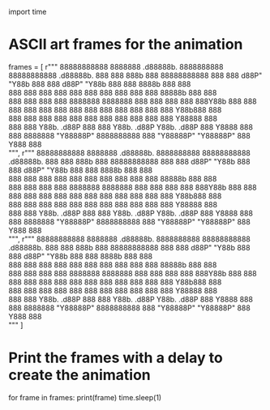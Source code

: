 import time

# ASCII art frames for the animation
frames = [
    r"""
    88888888888 8888888 .d88888b.  8888888888 88888888888 .d88888b.  888     888 888b    888 88888888888 
        888       888  d88P" "Y88b 888        888       d88P" "Y88b 888     888 8888b   888     888     
        888       888  888     888 888        888       888     888 888     888 88888b  888     888     
        888       888  888     888 8888888    8888888   888     888 888     888 888Y88b 888     888     
        888       888  888     888 888        888       888     888 888     888 888 Y88b888     888     
        888       888  888     888 888        888       888     888 888     888 888  Y88888     888     
        888       888  Y88b. .d88P 888        888       Y88b. .d88P Y88b. .d88P 888   Y8888     888     
        888     8888888 "Y88888P"  8888888888 888        "Y88888P"   "Y88888P"  888    Y888     888     
    """,
    r"""
        88888888888 8888888 .d88888b.  8888888888 88888888888 .d88888b.  888     888 888b    888 88888888888 
        888       888  d88P" "Y88b 888        888       d88P" "Y88b 888     888 8888b   888     888     
        888       888  888     888 888        888       888     888 888     888 88888b  888     888     
        888       888  888     888 8888888    8888888   888     888 888     888 888Y88b 888     888     
        888       888  888     888 888        888       888     888 888     888 888 Y88b888     888     
        888       888  888     888 888        888       888     888 888     888 888  Y88888     888     
        888       888  Y88b. .d88P 888        888       Y88b. .d88P Y88b. .d88P 888   Y8888     888     
    888     8888888 "Y88888P"  8888888888 888        "Y88888P"   "Y88888P"  888    Y888     888     
    """,
    r"""
    88888888888 8888888 .d88888b.  8888888888 88888888888 .d88888b.  888     888 888b    888 88888888888 
    888       888  d88P" "Y88b 888        888       d88P" "Y88b 888     888 8888b   888     888     
    888       888  888     888 888        888       888     888 888     888 88888b  888     888     
    888       888  888     888 8888888    8888888   888     888 888     888 888Y88b 888     888     
    888       888  888     888 888        888       888     888 888     888 888 Y88b888     888     
    888       888  888     888 888        888       888     888 888     888 888  Y88888     888     
    888       888  Y88b. .d88P 888        888       Y88b. .d88P Y88b. .d88P 888   Y8888     888     
888     8888888 "Y88888P"  8888888888 888        "Y88888P"   "Y88888P"  888    Y888     888     
    """
]

# Print the frames with a delay to create the animation
for frame in frames:
    print(frame)
    time.sleep(1)
